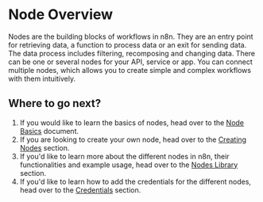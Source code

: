 # Node Overview

Nodes are the building blocks of workflows in n8n. They are an entry point for retrieving data, a function to process data or an exit for sending data. The data process includes filtering, recomposing and changing data. There can be one or several nodes for your API, service or app. You can connect multiple nodes, which allows you to create simple and complex workflows with them intuitively.


## Where to go next?

1. If you would like to learn the basics of nodes, head over to the [Node Basics](node-basics.md) document.
2. If you are looking to create your own node, head over to the [Creating Nodes](creating-nodes/create-node.md) section.
3. If you'd like to learn more about the different nodes in n8n, their functionalities and example usage, head over to the [Nodes Library](nodes-library/core-nodes/README.md) section.
4. If you'd like to learn how to add the credentials for the different nodes, head over to the [Credentials](credentials/README.md) section.
